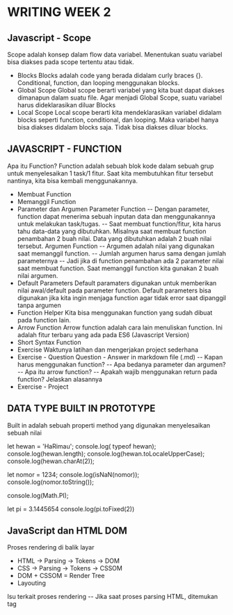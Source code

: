 # WRITING WEEK 2
## Javascript - Scope
Scope adalah konsep dalam flow data variabel. 
Menentukan suatu variabel bisa diakses pada scope tertentu atau tidak.

- Blocks
Blocks adalah code yang berada didalam curly braces {}.
Conditional, function, dan  looping menggunakan blocks.
- Global Scope
Global scope berarti variabel yang kita buat dapat diakses dimanapun dalam suatu file.
Agar menjadi Global Scope, suatu variabel harus dideklarasikan diluar Blocks
- Local Scope
Local scope berarti kita mendeklarasikan variabel didalam blocks seperti function, conditional, dan looping.
Maka variabel hanya bisa diakses didalam blocks saja. Tidak bisa diakses diluar blocks.

## JAVASCRIPT - FUNCTION
Apa itu Function?
Function adalah sebuah blok kode dalam sebuah grup untuk menyelesaikan 1 task/1 fitur.
Saat kita membutuhkan fitur tersebut nantinya, kita bisa kembali menggunakannya.
- Membuat Function
- Memanggil Function
- Parameter dan Argumen
Parameter Function
-- Dengan parameter, function dapat menerima sebuah inputan data dan menggunakannya untuk melakukan task/tugas.
-- Saat membuat function/fitur, kita harus tahu data-data yang dibutuhkan. Misalnya saat membuat function penambahan 2 buah nilai. Data yang dibutuhkan adalah 2 buah nilai tersebut.
Argumen Function
-- Argumen adalah nilai yang digunakan saat memanggil function.
-- Jumlah argumen harus sama dengan jumlah parameternya
-- Jadi jika di function penambahan ada 2 parameter nilai saat membuat    function. Saat memanggil function kita gunakan 2 buah nilai argumen.
- Default Parameters
Default paramaters digunakan untuk memberikan nilai awal/default pada parameter function.
Default parameters bisa digunakan jika kita ingin menjaga function agar tidak error saat dipanggil tanpa argumen
- Function Helper
Kita bisa menggunakan function yang sudah dibuat pada function lain.
- Arrow Function
Arrow function adalah cara lain menuliskan function. Ini adalah fitur terbaru yang ada pada ES6 (Javascript Version)
- Short Syntax Function
- Exercise
Waktunya latihan dan mengerjakan project sederhana
- Exercise - Question
Question - Answer in markdown file (.md)
-- Kapan harus menggunakan function?
-- Apa bedanya parameter dan argumen?
-- Apa itu arrow function?
-- Apakah wajib menggunakan return pada function? Jelaskan alasannya
- Exercise - Project

## DATA TYPE BUILT IN PROTOTYPE
Built in adalah sebuah properti method yang digunakan menyelesaikan sebuah nilai

let hewan = 'HaRimau';
console.log( typeof hewan);
console.log(hewan.length);
console.log(hewan.toLocaleUpperCase);
console.log(hewan.charAt(2));


let nomor = 1234;
console.log(isNaN(nomor));
console.log(nomor.toString());

console.log(Math.PI);

let pi = 3.1445654
console.log(pi.toFixed(2))

## JavaScript dan HTML DOM
Proses rendering di balik layar
- HTML -> Parsing -> Tokens -> DOM
- CSS -> Parsing -> Tokens -> CSSOM
- DOM + CSSOM = Render Tree
- Layouting

Isu terkait proses rendering
-- Jika saat proses parsing HTML, ditemukan tag <script>, secara default proses parsing akan dihentikan sampai script tersebut selesai diunduh dan dijalankan

Solusi dari isu terkait proses rendering
- Taruh tag <script> eksternal sebelum tag penutup </body> - ini solusi paling umum agar dia mulai diproses setelah parsing HTML selesai.
- Taruh tag <script> sedini mungkin dan gunakan atribut async - atribut async akan membuat script tersebut diunduh tanpa menghentikan proses parsing dan dieksekusi seselesainya ia diunduh.
- Untuk script yang bergantung pada DOM, taruh tag <script> sedini mungkin, dan gunakan atribut defer - atribut defer akan membuat script tersebut diunduh tanpa menghentikan proses parsing dan dieksekusi seselesainya proses parsing selesai.

Memanipulasi Element HTML
Kalian kan mempelajari caranya
1. Mencari Element HTML
2. Mengubah Konten Element
3. Mengubah Atribut Element
4. Membuat Element

Mengubah Konten Element
- Element.textContent
- Element.innerHTML

Menangkap Interaksi User
- Element.addEventListener(“event”)
- Element.onevent

EventListener
- Dengan cara Element.addEventListener(“event”)
  - Bisa dihilangkan
  - Bisa ada beberapa event listener yang sama untuk 1 element
  - Memiliki argument tambahan { options }

EventListener - Click
Misalkan kita mempunyai element <input id=”user-input” />  dan <button id=”alert-button”>show</button>. 
Kita ingin menampilkan pop up box yang berisi teks di dalam input tadi.

    // cari dulu kedua element tersebut berdasarkan id-nya
    const input = document.getElementById(“user-input”)
    const button = document.getElementById(“alert-button”)
    // baru tambahkan event listener
    button.addEventListener(“click”, function() {
	alert(input.value)
    })
    // atau
    button.onclick = function() { alert(input.value) }

EventListener - Blur
“Blur”, lawan dari “focus”, adalah event di mana sebuah element kehilangan fokus dari user (misal user klk mouse di luar element tersebut atau user klik tab untuk berpindah element)
Misalkan kita ingin memvalidasi isi dari <input id=”username” /> agar panjangnya minimal 6 karakter..

    // cari dulu element tersebut berdasarkan id-nya
    const input = document.getElementById(“username”)
    // tambahkan event listener
    input.addEventListener(“blur”, () => {
	if(input.value.length < 6) alert(“Panjang username minimal 6”)
    })

EventListener - Form Submission
Misalkan kita mempunyai element beberapa input dalam sebuah form <input name=”email /> dan <input type=”password” name=”password” />. Bagaimana caranya  kita mendapatkan isi dari kedua input tersebut saat submit form?
Ada 2 cara:
- Pasang event listener di kedua input dan tombol submit, lalu saat tombol diklik, baca value dari kedua input tersebut. 
- Pasang event listener di form, lalu gunakan FormData untuk mengambil data dari masing-masing input

Pasang event listener di form, lalu gunakan FormData untuk mengambil data dari masing-masing input

    const form = document.getElementById(“form”)
    form.addEventListener(“submit”, function(event) {
	 // cegah page refresh
	event.preventDefault()
	const formData = new FormData(form)
	const values = Object.fromEntries(formData) // { email: ... }
    })

## JavaScript - Array
Apa itu Array?
Array adalah tipe data list order yang dapat menyimpan tipe data apapun di dalamnya.
Array dapat menyimpan tipe data String, Number, Boolean, dan lainnya.

Membuat Array
Array didefinisikan menggunakan square brackets

Mengakses/Memanggil Array
Array pada javascript dihitung dari index data ke-0.
Data pertama adalah index ke-0.

Update Array
Seperti tipe data dan variabel pada umumnya, kita dapat mengupdate data pada Array

Const in Array
- Jika menggunakan let, kita dapat mengubah array  dengan array baru dan konten nilai yang ada di dalam array dengan nilai lain
- Const tidak bisa melakukan update data. Namun pada Array kita dapat melakukan update konten nilai di dalam array (mutable).
- Yang tidak bisa adalah mengubah array dengan array yang baru jika menggunakan const

Array Properties
Array memiliki 5 properti yang sering digunakan yaitu constructor, length, index, input, dan prototype.
Kita hanya membahas length. Untuk yang lainnya kamu bisa cek di link ini [array properties and method][df1]
Properties adalah fitur yang sudah disediakan oleh Javascript untuk memudahkan developer.

Array Method
Array memiliki method atau biasa disebut built-in methods.
Artinya Javascript sudah memudahkan kita dengan menyediakan function/method umum yang bisa kita gunakan.
Kita tidak perlu membuat function lagi jika method yang kita butuhkan sudah tersedia.
Sama halnya dengan Array properti. Kita bisa cek dokumentasi untuk melihat method yang sudah tersedia pada link ini [built-in methods][df1] atau [MDN documentation][df1]





[![N|Solid](https://cldup.com/dTxpPi9lDf.thumb.png)](https://nodesource.com/products/nsolid)

[![Build Status](https://travis-ci.org/joemccann/dillinger.svg?branch=master)](https://travis-ci.org/joemccann/dillinger)

Dillinger is a cloud-enabled, mobile-ready, offline-storage compatible,
AngularJS-powered HTML5 Markdown editor.

- Type some Markdown on the left
- See HTML in the right
- ✨Magic ✨

## Features

- Import a HTML file and watch it magically convert to Markdown
- Drag and drop images (requires your Dropbox account be linked)
- Import and save files from GitHub, Dropbox, Google Drive and One Drive
- Drag and drop markdown and HTML files into Dillinger
- Export documents as Markdown, HTML and PDF

Markdown is a lightweight markup language based on the formatting conventions
that people naturally use in email.
As [John Gruber] writes on the [Markdown site][df1]

> The overriding design goal for Markdown's
> formatting syntax is to make it as readable
> as possible. The idea is that a
> Markdown-formatted document should be
> publishable as-is, as plain text, without
> looking like it's been marked up with tags
> or formatting instructions.

This text you see here is *actually- written in Markdown! To get a feel
for Markdown's syntax, type some text into the left window and
watch the results in the right.

## Tech

Dillinger uses a number of open source projects to work properly:

- [AngularJS] - HTML enhanced for web apps!
- [Ace Editor] - awesome web-based text editor
- [markdown-it] - Markdown parser done right. Fast and easy to extend.
- [Twitter Bootstrap] - great UI boilerplate for modern web apps
- [node.js] - evented I/O for the backend
- [Express] - fast node.js network app framework [@tjholowaychuk]
- [Gulp] - the streaming build system
- [Breakdance](https://breakdance.github.io/breakdance/) - HTML
to Markdown converter
- [jQuery] - duh

And of course Dillinger itself is open source with a [public repository][dill]
 on GitHub.

## Installation

Dillinger requires [Node.js](https://nodejs.org/) v10+ to run.

Install the dependencies and devDependencies and start the server.

```sh
cd dillinger
npm i
node app
```

For production environments...

```sh
npm install --production
NODE_ENV=production node app
```

## Plugins

Dillinger is currently extended with the following plugins.
Instructions on how to use them in your own application are linked below.

| Plugin | README |
| ------ | ------ |
| Dropbox | [plugins/dropbox/README.md][PlDb] |
| GitHub | [plugins/github/README.md][PlGh] |
| Google Drive | [plugins/googledrive/README.md][PlGd] |
| OneDrive | [plugins/onedrive/README.md][PlOd] |
| Medium | [plugins/medium/README.md][PlMe] |
| Google Analytics | [plugins/googleanalytics/README.md][PlGa] |

## Development

Want to contribute? Great!

Dillinger uses Gulp + Webpack for fast developing.
Make a change in your file and instantaneously see your updates!

Open your favorite Terminal and run these commands.

First Tab:

```sh
node app
```

Second Tab:

```sh
gulp watch
```

(optional) Third:

```sh
karma test
```

#### Building for source

For production release:

```sh
gulp build --prod
```

Generating pre-built zip archives for distribution:

```sh
gulp build dist --prod
```

## Docker

Dillinger is very easy to install and deploy in a Docker container.

By default, the Docker will expose port 8080, so change this within the
Dockerfile if necessary. When ready, simply use the Dockerfile to
build the image.

```sh
cd dillinger
docker build -t <youruser>/dillinger:${package.json.version} .
```

This will create the dillinger image and pull in the necessary dependencies.
Be sure to swap out `${package.json.version}` with the actual
version of Dillinger.

Once done, run the Docker image and map the port to whatever you wish on
your host. In this example, we simply map port 8000 of the host to
port 8080 of the Docker (or whatever port was exposed in the Dockerfile):

```sh
docker run -d -p 8000:8080 --restart=always --cap-add=SYS_ADMIN --name=dillinger <youruser>/dillinger:${package.json.version}
```

> Note: `--capt-add=SYS-ADMIN` is required for PDF rendering.

Verify the deployment by navigating to your server address in
your preferred browser.

```sh
127.0.0.1:8000
```

## License

MIT

**Free Software, Hell Yeah!**

[//]: # (These are reference links used in the body of this note and get stripped out when the markdown processor does its job. There is no need to format nicely because it shouldn't be seen. Thanks SO - http://stackoverflow.com/questions/4823468/store-comments-in-markdown-syntax)

   [dill]: <https://github.com/joemccann/dillinger>
   [git-repo-url]: <https://github.com/joemccann/dillinger.git>
   [john gruber]: <http://daringfireball.net>
   [df1]: <http://daringfireball.net/projects/markdown/>
   [markdown-it]: <https://github.com/markdown-it/markdown-it>
   [Ace Editor]: <http://ace.ajax.org>
   [node.js]: <http://nodejs.org>
   [Twitter Bootstrap]: <http://twitter.github.com/bootstrap/>
   [jQuery]: <http://jquery.com>
   [@tjholowaychuk]: <http://twitter.com/tjholowaychuk>
   [express]: <http://expressjs.com>
   [AngularJS]: <http://angularjs.org>
   [Gulp]: <http://gulpjs.com>

   [PlDb]: <https://github.com/joemccann/dillinger/tree/master/plugins/dropbox/README.md>
   [PlGh]: <https://github.com/joemccann/dillinger/tree/master/plugins/github/README.md>
   [PlGd]: <https://github.com/joemccann/dillinger/tree/master/plugins/googledrive/README.md>
   [PlOd]: <https://github.com/joemccann/dillinger/tree/master/plugins/onedrive/README.md>
   [PlMe]: <https://github.com/joemccann/dillinger/tree/master/plugins/medium/README.md>
   [PlGa]: <https://github.com/RahulHP/dillinger/blob/master/plugins/googleanalytics/README.md>
